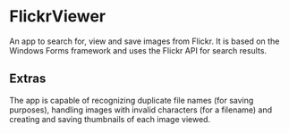 # FlickrViewer
An app to search for, view and save images from Flickr. It is based on the Windows Forms framework and uses the Flickr API for search results.
## Extras 
The app is capable of recognizing duplicate file names (for saving purposes), handling images with invalid characters (for a filename) and creating and saving thumbnails of each image viewed.
